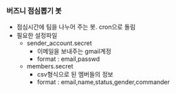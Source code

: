 ### 버즈니 점심뽑기 봇
* 점심시간에 팀을 나누어 주는 봇. cron으로 돌림
* 필요한 설정파일
	* sender_account.secret
		* 이메일을 보내주는 gmail계정
		* format : email,passwd
	* members.secret
		* csv형식으로 된 멤버들의 정보
		* format : email,name,status,gender,commander

